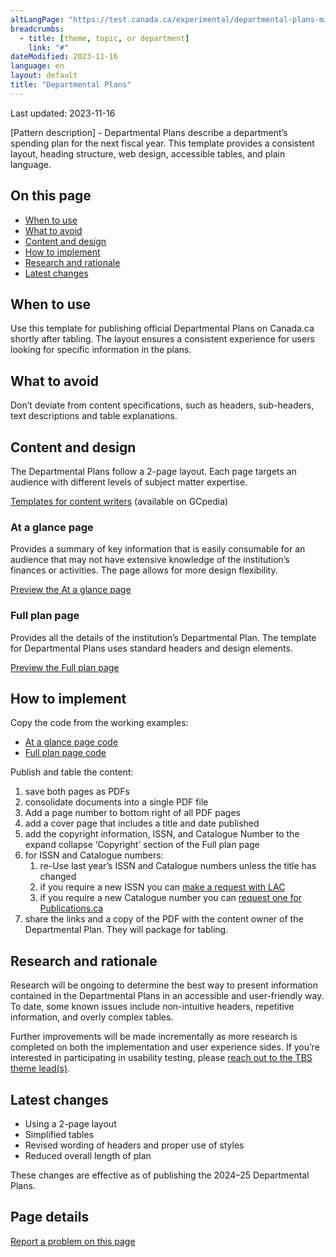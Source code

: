 ```yaml
---
altLangPage: "https://test.canada.ca/experimental/departmental-plans-ministeriels/dp-content-model-fr.html"
breadcrumbs:
  - title: [theme, topic, or department]
    link: "#"
dateModified: 2023-11-16
language: en
layout: default
title: "Departmental Plans"
---
```


<link rel="stylesheet" type="text/css" href="departmental-plans-ministeriels/css/theme.min.css" />
<div class="mwsgeneric-base-html parbase section">
  <p>Last updated: 2023-11-16 </p>
  <p>[Pattern description] - Departmental Plans describe a department&rsquo;s spending plan for the next fiscal year. This template provides a consistent layout, heading structure, web design, accessible tables, and plain language.</p>
  <section>
    <h2>On this page</h2>
    <ul>
      <li><a href="#toc01">When to use </a></li>
      <li><a href="#toc02">What to avoid </a></li>
      <li><a href="#toc03">Content and design </a></li>
      <li><a href="#toc04">How to implement </a></li>
      <li><a href="#toc05">Research and rationale</a></li>
      <li><a href="#toc06">Latest changes </a></li>
    </ul>
  </section>
  <section>
    <h2 id="toc01">When to use </h2>
    <p>Use this template for publishing official Departmental Plans on Canada.ca shortly after tabling. The layout ensures a consistent experience for users looking for specific information in the plans.</p>
</section>
  <section>
    <h2 id="toc02">What to avoid </h2>
    <p>Don&rsquo;t deviate from content specifications, such as headers, sub-headers, text descriptions and table explanations. </p>
</section>
  <section>
    <h2 id="toc03">Content and design</h2>
    <p>The Departmental Plans follow a 2-page layout. Each page targets an audience with different levels of subject matter expertise. </p>
    <p><a class="btn btn-primary btn-lg" href="https://www.gcpedia.gc.ca/wiki/Part_III_Estimates_Portal#2024-25_Departmental_Plan">Templates for content writers</a> (available on GCpedia)</p>
<section>
      <h3>At a glance page</h3>
      <p>Provides a summary of key information that is easily consumable for an audience that may not have extensive knowledge of the institution&rsquo;s finances or activities. The page allows for more design flexibility. </p>
<p><a class="btn btn-default" href="https://test.canada.ca/experimental/departmental-plans-ministeriels/dp-at-glance.html" role="button">Preview the At a glance page</a></p>
    </section>
    <section>
      <h3>Full plan page</h3>
      <p>Provides all the details of the institution&rsquo;s Departmental Plan. The template for Departmental Plans uses standard headers and design elements.</p>
<p><a class="btn btn-default" href="https://test.canada.ca/experimental/departmental-plans-ministeriels/dp-full-page.html" role="button">Preview the Full plan page</a></p>
    </section>
  </section>
  <section>
    <h2 id="toc04">How to implement</h2>
    <p>Copy the code from the working examples:</p>
    <ul>
      <li><a href="https://github.com/gc-proto/experimental/blob/master/departmental-plans-ministeriels/dp-at-glance.md">At a glance page code</a></li>
      <li><a href="https://github.com/gc-proto/experimental/blob/master/departmental-plans-ministeriels/dp-full-page.md">Full plan page code</a></li>
    </ul>
    <p>Publish and table the content:</p>
    <ol>
      <li>save  both pages as PDFs </li>
      <li>consolidate  documents into a single PDF file</li>
      <li>Add  a page number to bottom right of all PDF pages </li>
      <li>add  a cover page that includes a title and date published</li>
      <li>add  the copyright information, ISSN, and Catalogue Number to the expand collapse  &lsquo;Copyright&rsquo; section of the Full plan page </li>
      <li>for  ISSN and Catalogue numbers:
      <ol class="lst-lwr-rmn">
        <li>re-Use  last year&rsquo;s ISSN and Catalogue numbers unless the title has changed</li>
        <li>if  you require a new ISSN you can <a href="https://issn.bac-lac.canada.ca/eng/requests/publication">make a request with LAC</a></li>
        <li>if  you require a new Catalogue number you can <a href="https://publications.gc.ca/site/eng/isbn/apply.html?execution=e1s1">request one for  Publications.ca</a></li>
      </ol></li>
        <li>share the  links and a copy of the PDF with the content owner of the Departmental Plan.  They will package for tabling.</li>
    </ol>
  </section>
  <section>
    <h2 id="toc05">Research and rationale</h2>
    <p>Research will be ongoing to determine the best way to present information contained in the Departmental Plans in an accessible and user-friendly way. To date, some known issues include non-intuitive headers, repetitive information, and overly complex tables.</p>
    <p>Further improvements will be made incrementally as more research is completed on both the implementation and user experience sides. If you&rsquo;re interested in participating in usability testing, please <a href="mailto:DAS.SCN@tbs-sct.gc.ca">reach out to the TBS theme lead(s)</a>.</p>
  </section>
  <section>
    <h2 id="toc06">Latest changes</h2>
    <ul>
      <li>Using a 2-page layout</li>
      <li>Simplified tables</li>
      <li>Revised wording of headers and proper use of styles</li>
      <li>Reduced overall length of plan</li>
    </ul>
    <p>These changes are effective as of publishing the 2024–25 Departmental Plans.</p>
  </section>
</div>

<section class="pagedetails">
  <h2 class="wb-inv">Page details</h2>
  <div class="row">
    <div class="col-sm-8 col-md-9 col-lg-9">
      <div data-ajax-replace="/content/canadasite/en/reportaproblem/feedbacktool/jcr:content/par/mwsgeneric_base_html.html">
        <div class="row row-no-gutters">
          <div class="col-sm-9 col-md-6 col-lg-5"> <a class="btn btn-default btn-block" href="https://www.canada.ca/en/report-problem.html">Report a problem on this page</a> </div>
        </div>
      </div>
    </div>
    <div class="wb-share col-sm-4 col-md-3" data-wb-share='{&#34;lnkClass&#34;: &#34;btn btn-default btn-block&#34;}'></div>
  </div>
</section>
